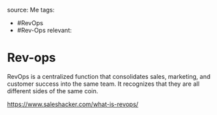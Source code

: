 source: Me
tags:
- #RevOps
- #Rev-Ops 
relevant:

# Rev-ops

RevOps is a centralized function that consolidates sales, marketing, and customer success into the same team. It recognizes that they are all different sides of the same coin.

https://www.saleshacker.com/what-is-revops/
